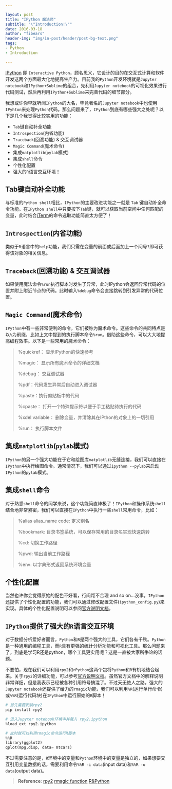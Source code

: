 ```yaml
---

layout: post
title: "IPython 魔法师"
subtitle: "\"Introduction!\""
date: 2016-03-18
author: "fibears"
header-img: "img/in-post/header/post-bg-text.png"
tags:
- Python
- Introduction

---
```




 [IPython](http://ipython.readthedocs.org/en/latest/) 即 `Interactive Python`，顾名思义，它设计的目的在交互式计算和软件开发这两个方面最大化地提高生产力。目前我的`Python`开发环境就是`Jupyter notebook`和`IPython+Sublime`的组合，先利用`Jupyter notebook`的可视化效果进行代码测试，然后再利用`IPython+Sublime`来完善代码的细节部分。
 
我想或许你早就听闻`IPython`的大名，毕竟著名的`Jupyter notebook`中也使用`IPyhton`来处理`Python`代码。那么问题来了，`IPython`到底有哪些强大之处呢？以下是几个我觉得比较实用的功能：

- `Tab`键自动补全功能
- `Introspection`(内省功能)
- `Traceback`(回溯功能) & 交互调试器
- `Magic Command`(魔术命令)
- 集成`matplotlib`(`pylab`模式)
- 集成`shell`命令
- 个性化配置
- 强大的`R`语言交互环境！

## Tab键自动补全功能

与标准的`Python shell`相比，`IPython`的主要改进功能之一就是 `Tab` 键自动补全命令功能。在`IPython shell`中只要按下`Tab`键，就可以获取当前空间中任何匹配的变量，此时结合[iTerm](http://www.iterm2.com)的命令选取功能简直太方便了！


## `Introspection`(内省功能)

类似于`R`语言中的`help`功能，我们只需在变量的前面或后面加上一个问号`?`即可获得该对象的相关信息。

## `Traceback`(回溯功能) & 交互调试器

如果使用魔法命令`%run`执行脚本时发生了异常，此时IPython会返回异常代码的位置并附上附近节点的代码。此时输入`%debug`命令会直接跳转到引发异常的代码位置。

## `Magic Command`(魔术命令)

`IPython`中有一些非常便利的命令，它们被称为魔术命令。这些命令的共同特点是以`%`为前缀，比如上文中提到的执行脚本命令`%run`。借助这些命令，可以大大地提高编程效率。以下是一些常用的魔术命令：

> %quickref： 显示IPython的快速参考
> 
> %magic： 显示所有魔术命令的详细文档
> 
> %debug： 交互调试器
> 
> %pdf：代码发生异常后自动进入调试器
> 
> %paste：执行剪贴板中的代码
> 
> %cpaste： 打开一个特殊提示符以便于手工粘贴待执行的代码
> 
> %xdel variable： 删除变量，并清除其在IPthon的对象上的一切引用
> 
> %run： 执行脚本文件

## 集成`matplotlib`(`pylab`模式)

`IPython`的另一个强大功能在于它和绘图库`matplotlib`无缝连接，我们可以直接在`IPython`中执行绘图命令。通常情况下，我们可以通过`ipython --pylab`来启动`IPython`的`pylab`模式。

## 集成`shell`命令

对于熟悉`shell`命令的同学来说，这个功能简直棒极了！`IPython`和操作系统`shell`结合地非常紧密，我们可以直接在`IPython`中执行一些`shell`常用命令，比如：

> %alias alias_name code: 定义别名
> 
> %bookmark: 目录书签系统，可以保存常用的目录名实现快速跳转
> 
> %cd: 切换工作路径
> 
> %pwd: 输出当前工作路径
> 
> %env: 以字典形式返回系统环境变量

## 个性化配置

当然也许你会觉得原始的配色不好看，行间距不合理 and so on...没事，`IPython`还提供了个性化配置的功能，我们可以通过修改配置文件(`ipython_config.py`)来实现。具体的个性化配置说明可以参阅[官方说明文档](http://ipython.readthedocs.org/en/latest/config/details.html)。


## `IPython`提供了强大的`R`语言交互环境

对于数据分析爱好者而言，`Python`和`R`是两个强大的工具，它们各有千秋。`Python`是一种通用的编程工具，而`R`具有更强的统计分析功能和可视化工具。那么问题来了，到底是学习R还是python，哪个工具更实用呢？这是一直被大家所争论的话题。

不要怕，现在我们可以利用`rpy2`和`rPython`这两个包将`Python`和`R`有机地结合起来。关于`rpy2`的详细功能，可以参考[官方说明文档](http://rpy2.readthedocs.org/en/version_2.7.x/)。虽然官方文档中的解释说明非常详细，但是我表示已经被各种引用符号搞混了。不过天无绝人之路，强大的`Jupyter notebook`还提供了给力的`rmagic`功能，我们可以利用`%R`(运行单行命令)或`%%R`(运行代码块)在`IPython`中运行原始的`R`脚本！

```python
# 首先需要安装rpy2
pip install rpy2

# 进入Jupyter notebook环境中并载入 rpy2.ipython
%load_ext rpy2.ipython

# 此时就可以利用rmagic命令运行R脚本
%%R
library(ggplot2)
qplot(mpg,disp, data= mtcars)

```

不过需要注意的是，`R`环境中的变量和`Python`环境中的变量是独立的，如果想要交互引用变量数据的话，需要利用命令`%%R -i data`(input data)和`%%R -o data`(output data)。


> **Reference**:
> [rpy2](http://rpy2.readthedocs.org/en/version_2.7.x/)
> [rmagic function](http://nbviewer.jupyter.org/github/ipython/ipython/blob/3607712653c66d63e0d7f13f073bde8c0f209ba8/docs/examples/notebooks/rmagic_extension.ipynb)
> [R&Python](http://nbviewer.jupyter.org/gist/xccds/d692e468e21aeca6748a)







